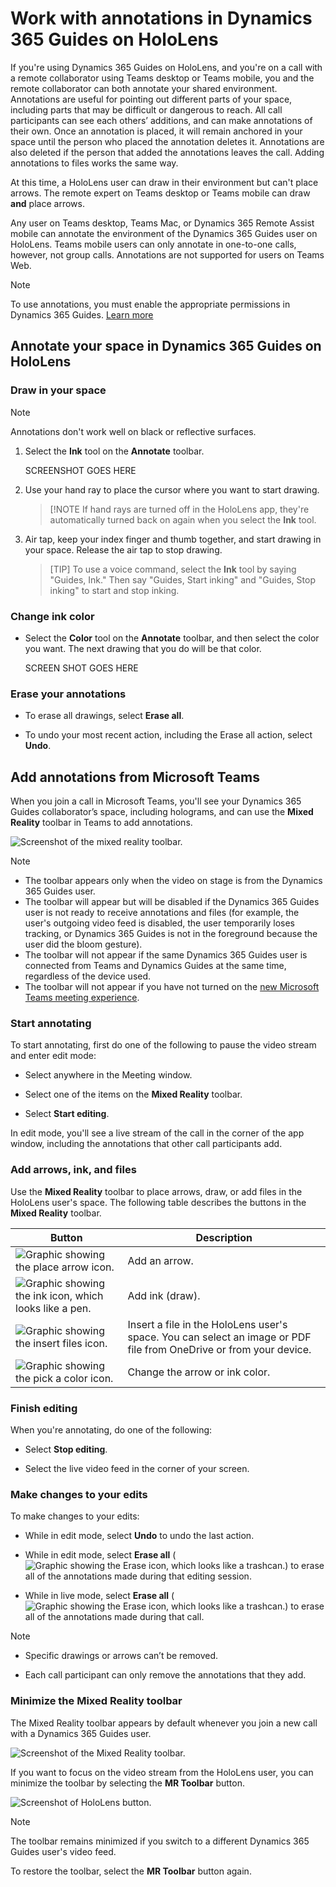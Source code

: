 # Work with annotations in Dynamics 365 Guides on HoloLens

If you're using Dynamics 365 Guides on HoloLens, and you're on a call with a remote collaborator using Teams desktop or Teams mobile, you and the remote collaborator can both annotate your shared environment. Annotations are useful for pointing out different parts of your space, including parts that may be difficult or dangerous to reach. All call participants can see each others’ additions, and can make annotations of their own. Once an annotation is placed, it will remain anchored in your space until the person who placed the annotation deletes it. Annotations are also deleted if the person that added the annotations leaves the call. Adding annotations to files works the same way.

At this time, a HoloLens user can draw in their environment but can't place arrows. The remote expert on Teams desktop or Teams mobile can draw **and** place arrows.

Any user on Teams desktop, Teams Mac, or Dynamics 365 Remote Assist mobile can annotate the environment of the Dynamics 365 Guides user on HoloLens. Teams mobile users can only annotate in one-to-one calls, however, not group calls. Annotations are not supported for users on Teams Web. 

> [!NOTE]
> To use annotations, you must enable the appropriate permissions in Dynamics 365 Guides. [Learn more](hololens-permissions.md)

## Annotate your space in Dynamics 365 Guides on HoloLens

### Draw in your space

> [!NOTE]
> Annotations don't work well on black or reflective surfaces.

1. Select the **Ink** tool on the **Annotate** toolbar.

    SCREENSHOT GOES HERE

2. Use your hand ray to place the cursor where you want to start drawing.

    > [!NOTE
    > If hand rays are turned off in the HoloLens app, they're automatically turned back on again when you select the **Ink** tool.

3. Air tap, keep your index finger and thumb together, and start drawing in your space. Release the air tap to stop drawing. 

    > [TIP]
    > To use a voice command, select the **Ink** tool by saying "Guides, Ink." Then say "Guides, Start inking" and "Guides, Stop inking" to start and stop inking.

### Change ink color

- Select the **Color** tool on the **Annotate** toolbar, and then select the color you want. The next drawing that you do will be that color.

    SCREEN SHOT GOES HERE
    
### Erase your annotations

- To erase all drawings, select **Erase all**.

- To undo your most recent action, including the Erase all action, select **Undo**. 


## Add annotations from Microsoft Teams 

When you join a call in Microsoft Teams, you'll see your Dynamics 365 Guides collaborator’s space, including holograms, and can use the **Mixed Reality** toolbar in Teams to add annotations.

![Screenshot of the mixed reality toolbar.](media/mixed-reality-toolbar.PNG)

> [!NOTE]
> -	The toolbar appears only when the video on stage is from the Dynamics 365 Guides user.
> -	The toolbar will appear but will be disabled if the Dynamics 365 Guides user is not ready to receive annotations and files (for example, the  user's outgoing video feed is disabled, the user temporarily loses tracking, or Dynamics 365 Guides is not in the foreground because the user did the bloom gesture).
> -	The toolbar will not appear if the same Dynamics 365 Guides user is connected from Teams and Dynamics Guides at the same time, regardless of the device used.
> - The toolbar will not appear if you have not turned on the [new Microsoft Teams meeting experience](https://techcommunity.microsoft.com/t5/microsoft-teams-blog/new-meeting-and-calling-experience-in-microsoft-teams/ba-p/1537581).

### Start annotating

To start annotating, first do one of the following to pause the video stream and enter edit mode:

-   Select anywhere in the Meeting window.

-   Select one of the items on the **Mixed Reality** toolbar.

-   Select **Start editing**.

In edit mode, you'll see a live stream of the call in the corner of the app window, including the annotations that other call participants add.

### Add arrows, ink, and files

Use the **Mixed Reality** toolbar to place arrows, draw, or add files in the HoloLens user's space. The following table describes the buttons in the **Mixed Reality** toolbar.

|Button|Description|
|---------|----------------------------------------------------|
|![Graphic showing the place arrow icon.](media/6584f4b7932378aa23f6efbf460b304c.png)|Add an arrow.|
|![Graphic showing the ink icon, which looks like a pen.](media/187307e30fd713f5ae67aba854b78bc4.png)|Add ink (draw).|
|![Graphic showing the insert files icon.](media/insert-document-button.png)|Insert a file in the HoloLens user's space. You can select an image or PDF file from OneDrive or from your device.|
|![Graphic showing the pick a color icon.](media/5d9d3c70cf19ed175a8dc1ad71a60fc5.png)|Change the arrow or ink color.|

### Finish editing

When you're annotating, do one of the following:

-   Select **Stop editing**.

-   Select the live video feed in the corner of your screen.

### Make changes to your edits

To make changes to your edits:

- While in edit mode, select **Undo** to undo the last action.

- While in edit mode, select **Erase all** (![Graphic showing the Erase icon, which looks like a trashcan.](media/3aab547aa81003ad181eceadc2c83a47.png "Erase all")) to erase all of the annotations made during that editing session.

- While in live mode, select **Erase all** (![Graphic showing the Erase icon, which looks like a trashcan.](media/3aab547aa81003ad181eceadc2c83a47.png "Erase all")) to erase all of the annotations made during that call.

> [!Note]
> - Specific drawings or arrows can’t be removed.
> 
> - Each call participant can only remove the annotations that they add.

### Minimize the Mixed Reality toolbar

The Mixed Reality toolbar appears by default whenever you join a new call with a Dynamics 365 Guides user. 

![Screenshot of the Mixed Reality toolbar.](media/mixed-reality-toolbar.PNG "Screenshot of the Mixed Reality toolbar")

If you want to focus on the video stream from the HoloLens user, you can minimize the toolbar by selecting the **MR Toolbar** button. 

![Screenshot of HoloLens button.](media/minimize-MR-toolbar.jpg "Screenshot of HoloLens button")

> [!NOTE]
> The toolbar remains minimized if you switch to a different Dynamics 365 Guides user's video feed. 

To restore the toolbar, select the **MR Toolbar** button again. 
